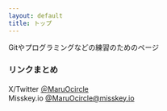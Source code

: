 ```yaml
---
layout: default
title: トップ
---
```


Gitやプログラミングなどの練習のためのページ

### リンクまとめ
X/Twitter [＠MaruOcircle](https://x.com/MaruOcircle) <br>
Misskey.io [@MaruOcircle@misskey.io](https://misskey.io/@MaruOcircle) <br>
